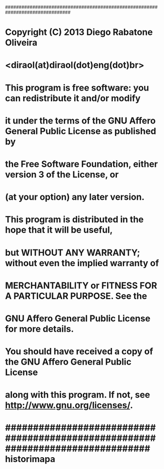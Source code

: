 ################################################################################
#                 Copyright (C) 2013  Diego Rabatone Oliveira                  #
#                      <diraol(at)diraol(dot)eng(dot)br>                       #
#                                                                              #
#    This program is free software: you can redistribute it and/or modify      #
# it under the terms of the GNU Affero General Public License as published by  #
#      the Free Software Foundation, either version 3 of the License, or       #
#                     (at your option) any later version.                      #
#                                                                              #
#       This program is distributed in the hope that it will be useful,        #
#       but WITHOUT ANY WARRANTY; without even the implied warranty of         #
#        MERCHANTABILITY or FITNESS FOR A PARTICULAR PURPOSE.  See the         #
#             GNU Affero General Public License for more details.              #
#                                                                              #
#  You should have received a copy of the GNU Affero General Public License    #
#    along with this program.  If not, see <http://www.gnu.org/licenses/>.     #
################################################################################
historimapa
===========
